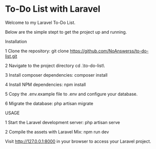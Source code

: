 # To-Do List with Laravel

Welcome to my Laravel To-Do List.

Below are the simple stept to get the project up and running.

Installation 

1 Clone the repository: 
git clone https://github.com/NoAnswerss/to-do-list.git

2 Navigate to the project directory
cd .\to-do-list\

3 Install composer dependencies:
composer install

4 Install NPM dependencies:
npm install

5 Copy the .env.example file to .env and configure your database.

6 Migrate the database:
php artisan migrate


USAGE 

1 Start the Laravel development server:
php artisan serve

2 Compile the assets with Laravel Mix:
npm run dev

Visit http://127.0.0.1:8000 in your browser to access your Laravel project.

